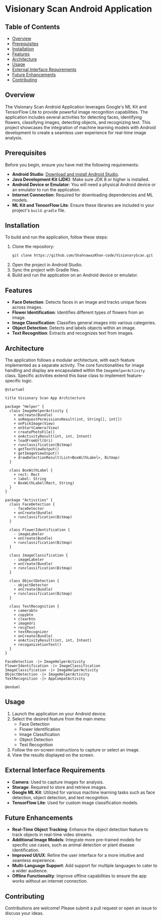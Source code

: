 
# Visionary Scan Android Application

## Table of Contents
- [Overview](#overview)
- [Prerequisites](#prerequisites)
- [Installation](#installation)
- [Features](#features)
- [Architecture](#architecture)
- [Usage](#usage)
- [External Interface Requirements](#external-interface-requirements)
- [Future Enhancements](#future-enhancements)
- [Contributing](#contributing)

## Overview
The Visionary Scan Android Application leverages Google's ML Kit and TensorFlow Lite to provide powerful image recognition capabilities. The application includes several activities for detecting faces, identifying flowers, classifying images, detecting objects, and recognizing text. This project showcases the integration of machine learning models with Android development to create a seamless user experience for real-time image analysis.

## Prerequisites
Before you begin, ensure you have met the following requirements:
- **Android Studio**: [Download and install Android Studio](https://developer.android.com/studio).
- **Java Development Kit (JDK)**: Make sure JDK 8 or higher is installed.
- **Android Device or Emulator**: You will need a physical Android device or an emulator to run the application.
- **Internet Connection**: Required for downloading dependencies and ML models.
- **ML Kit and TensorFlow Lite**: Ensure these libraries are included in your project's `build.gradle` file.

## Installation
To build and run the application, follow these steps:

1. Clone the repository:
    ```sh
    git clone https://github.com/ShahnawazKhan-code/VisionaryScan.git
    ```
2. Open the project in Android Studio.
3. Sync the project with Gradle files.
4. Build and run the application on an Android device or emulator.

## Features
- **Face Detection**: Detects faces in an image and tracks unique faces across images.
- **Flower Identification**: Identifies different types of flowers from an image.
- **Image Classification**: Classifies general images into various categories.
- **Object Detection**: Detects and labels objects within an image.
- **Text Recognition**: Extracts and recognizes text from images.

## Architecture
The application follows a modular architecture, with each feature implemented as a separate activity. The core functionalities for image handling and display are encapsulated within the `ImageHelperActivity` class. Specific activities extend this base class to implement feature-specific logic.

```plantuml
@startuml

title Visionary Scan App Architecture

package "Helper" {
  class ImageHelperActivity {
    + onCreate(Bundle)
    + onRequestPermissionsResult(int, String[], int[])
    + onPickImage(View)
    + onStartCamera(View)
    + createPhotoFile()
    + onActivityResult(int, int, Intent)
    + loadFromUrl(Uri)
    + runclassification(Bitmap)
    + getTextViewOutput()
    + getImageViewInput()
    + drawDetectionResult(List<BoxWithLabel>, Bitmap)
  }

  class BoxWithLabel {
    + rect: Rect
    + label: String
    + BoxWithLabel(Rect, String)
  }
}

package "Activities" {
  class FaceDetection {
    - faceDetector
    + onCreate(Bundle)
    + runclassification(Bitmap)
  }

  class FlowerIdentification {
    - imageLabeler
    + onCreate(Bundle)
    + runclassification(Bitmap)
  }

  class ImageClassification {
    - imageLabeler
    + onCreate(Bundle)
    + runclassification(Bitmap)
  }

  class ObjectDetection {
    - objectDetector
    + onCreate(Bundle)
    + runclassification(Bitmap)
  }

  class TextRecognition {
    + camerabtn
    + copybtn
    + clearbtn
    + imageUri
    + recgText
    + textRecognizer
    + onCreate(Bundle)
    + onActivityResult(int, int, Intent)
    + recoganizetionText()
  }
}

FaceDetection -|> ImageHelperActivity
FlowerIdentification -|> ImageClassification
ImageClassification -|> ImageHelperActivity
ObjectDetection -|> ImageHelperActivity
TextRecognition -|> AppCompatActivity

@enduml
```

## Usage
1. Launch the application on your Android device.
2. Select the desired feature from the main menu:
   - Face Detection
   - Flower Identification
   - Image Classification
   - Object Detection
   - Text Recognition
3. Follow the on-screen instructions to capture or select an image.
4. View the results displayed on the screen.

## External Interface Requirements
- **Camera**: Used to capture images for analysis.
- **Storage**: Required to store and retrieve images.
- **Google ML Kit**: Utilized for various machine learning tasks such as face detection, object detection, and text recognition.
- **TensorFlow Lite**: Used for custom image classification models.

## Future Enhancements
- **Real-Time Object Tracking**: Enhance the object detection feature to track objects in real-time video streams.
- **Additional Image Models**: Integrate more pre-trained models for specific use cases, such as animal detection or plant disease identification.
- **Improved UI/UX**: Refine the user interface for a more intuitive and seamless experience.
- **Multi-Language Support**: Add support for multiple languages to cater to a wider audience.
- **Offline Functionality**: Improve offline capabilities to ensure the app works without an internet connection.

## Contributing
Contributions are welcome! Please submit a pull request or open an issue to discuss your ideas.
